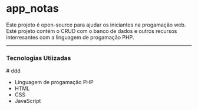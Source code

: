 # app_notas
Este projeto é open-source para ajudar os iniciantes na progamação web.<br>
Esté projeto contém o CRUD com o banco de dados e outros recursos interresantes com a linguagem de progamação PHP.

<hr style="heigth: 5px">

<h3>Tecnologias Utiizadas</h3>
# ddd
<ul>
  <li>Linguagem de progamação PHP</li>
  <li>HTML</li>
  <li>CSS</li>
  <li>JavaScript</li>
  </ul>
